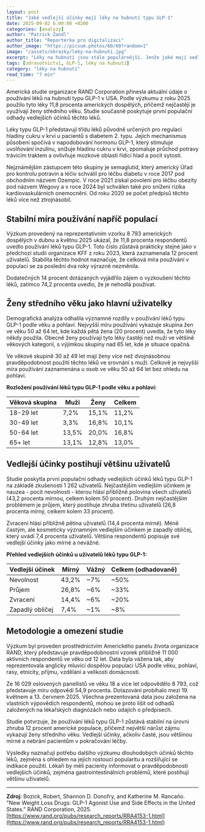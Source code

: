 ```yaml
---
layout: post
title: "Jaké vedlejší účinky mají léky na hubnutí typu GLP-1"
date: 2025-09-02 6:00:00 +0200
categories: [analyzy]
author: "Patrick Zandl"
author_title: "Reportérka pro digitalizaci"
author_image: "https://picsum.photos/60/60?random=1"
image: "/assets/obrazky/leky-na-hubnuti.jpg"
excerpt: "Léky na hubnutí jsou stále populárnější. Jenže jaké mají vedlejší účinky? Objevují se první studie. Co zjistily?"
tags: [zdravotnictví, GLP-1, léky na hubnutí]
category: "léky na hubnutí"
read_time: "7 min"
---
```



Americká studie organizace RAND Corporation přinesla aktuální údaje o používání léků na hubnutí typu GLP-1 v USA. Podle výzkumu z roku 2025 použilo tyto léky 11,8 procenta amerických dospělých, přičemž nejčastěji je využívají ženy středního věku. Studie současně poskytuje první populační odhady vedlejších účinků těchto léků.

Léky typu GLP-1 představují třídu léků původně určených pro regulaci hladiny cukru v krvi u pacientů s diabetem 2. typu. Jejich mechanismus působení spočívá v napodobování hormonu GLP-1, který stimuluje uvolňování inzulínu, snižuje hladinu cukru v krvi, zpomaluje průchod potravy trávicím traktem a ovlivňuje mozkové oblasti řídící hlad a pocit sytosti.

Nejznámějším zástupcem této skupiny je semaglutid, který americký Úřad pro kontrolu potravin a léčiv schválil pro léčbu diabetu v roce 2017 pod obchodním názvem Ozempic. V roce 2021 získal povolení pro léčbu obezity pod názvem Wegovy a v roce 2024 byl schválen také pro snížení rizika kardiovaskulárních onemocnění. Od roku 2020 se počet předpisů těchto léků více než ztrojnásobil.

## Stabilní míra používání napříč populací

Výzkum provedený na reprezentativním vzorku 8 793 amerických dospělých v dubnu a květnu 2025 ukázal, že 11,8 procenta respondentů uvedlo používání léků typu GLP-1. Toto číslo zůstává prakticky stejné jako v předchozí studii organizace KFF z roku 2023, která zaznamenala 12 procent uživatelů. Stabilita těchto hodnot naznačuje, že celková míra používání v populaci se za poslední dva roky výrazně nezměnila.

Dodatečných 14 procent dotázaných vyjádřilo zájem o vyzkoušení těchto léků, zatímco 74,2 procenta uvedlo, že je nehodlá používat.

## Ženy středního věku jako hlavní uživatelky

Demografická analýza odhalila významné rozdíly v používání léků typu GLP-1 podle věku a pohlaví. Nejvyšší míru používání vykazuje skupina žen ve věku 50 až 64 let, kde každá pětá žena (20 procent) uvedla, že tyto léky někdy použila. Obecně ženy používají tyto léky častěji než muži ve většině věkových kategorií, s výjimkou skupiny nad 65 let, kde je situace opačná.

Ve věkové skupině 30 až 49 let mají ženy více než dvojnásobnou pravděpodobnost použití těchto léků ve srovnání s muži. Celkově je nejvyšší míra používání zaznamenána u osob ve věku 50 až 64 let bez ohledu na pohlaví.

**Rozložení používání léků typu GLP-1 podle věku a pohlaví:**

| Věková skupina | Muži | Ženy | Celkem |
|----------------|------|------|--------|
| 18-29 let      | 7,2% | 15,1% | 11,2% |
| 30-49 let      | 3,3% | 16,8% | 10,1% |
| 50-64 let      | 13,5% | 20,0% | 16,8% |
| 65+ let        | 13,1% | 12,8% | 13,0% |

## Vedlejší účinky postihují většinu uživatelů

Studie poskytla první populační odhady vedlejších účinků léků typu GLP-1 na základě zkušeností 1 262 uživatelů. Nejčastějším vedlejším účinkem je nauzea - pocit nevolnosti -  kterou hlásí přibližně polovina všech uživatelů (43,2 procenta mírnou, celkem kolem 50 procent). Druhým nejčastějším problémem je průjem, který postihuje zhruba třetinu uživatelů (26,8 procenta mírný, celkem kolem 33 procent).

Zvracení hlásí přibližně pětina uživatelů (14,4 procenta mírné). Méně častým, ale kosmeticky významným vedlejším účinkem je zapadlý obličej, který uvádí 7,4 procenta uživatelů. Většina respondentů popisuje své vedlejší účinky jako mírné a nevážné.

**Přehled vedlejších účinků u uživatelů léků typu GLP-1:**

| Vedlejší účinek | Mírný | Vážný | Celkem (odhadovaně) |
|-----------------|-------|--------|---------------------|
| Nevolnost       | 43,2% | ~7%    | ~50% |
| Průjem          | 26,8% | ~6%    | ~33% |
| Zvracení        | 14,4% | ~6%    | ~20% |
| Zapadlý obličej | 7,4%  | ~1%    | ~8% |

## Metodologie a omezení studie

Výzkum byl proveden prostřednictvím Amerického panelu života organizace RAND, který představuje pravděpodobnostní vzorek přibližně 11 000 aktivních respondentů ve věku od 12 let. Data byla vážena tak, aby reprezentovala anglicky mluvící dospělou populaci USA podle věku, pohlaví, rasy, etnicity, příjmu, vzdělání a velikosti domácnosti.

Ze 16 029 oslovených panellistů ve věku 18 a více let odpovědělo 8 793, což představuje míru odpovědí 54,9 procenta. Dotazování probíhalo mezi 19. květnem a 13. červnem 2025. Všechna prezentovaná data jsou založena na vlastních výpovědích respondentů, mohou se proto lišit od odhadů založených na lékařských diagnózách nebo údajích o předpisech.

Studie potvrzuje, že používání léků typu GLP-1 zůstává stabilní na úrovni zhruba 12 procent americké populace, přičemž největší nárůst zájmu vykazují ženy středního věku. Vedlejší účinky, ačkoliv časté, jsou většinou mírné a nebrání pacientům v pokračování léčby. 

Výsledky naznačují potřebu dalšího výzkumu dlouhodobých účinků těchto léků, zejména s ohledem na jejich rostoucí popularitu a rozšiřující se indikace použití. Lékaři by měli pacienty informovat o pravděpodobnosti vedlejších účinků, zejména gastrointestinálních problémů, které postihují většinu uživatelů.

---

**Zdroj:** Bozick, Robert, Shannon D. Donofry, and Katherine M. Rancaño. "New Weight Loss Drugs: GLP-1 Agonist Use and Side Effects in the United States." RAND Corporation, 2025. [https://www.rand.org/pubs/research_reports/RRA4153-1.html](https://www.rand.org/pubs/research_reports/RRA4153-1.html)